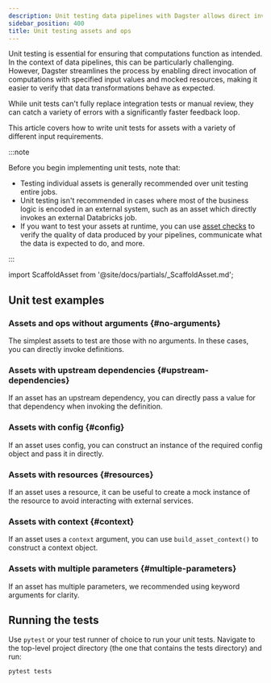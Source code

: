 ```yaml
---
description: Unit testing data pipelines with Dagster allows direct invocation of computations, using specified inputs and mocked resources to verify data transformations.
sidebar_position: 400
title: Unit testing assets and ops
---
```


Unit testing is essential for ensuring that computations function as intended. In the context of data pipelines, this can be particularly challenging. However, Dagster streamlines the process by enabling direct invocation of computations with specified input values and mocked resources, making it easier to verify that data transformations behave as expected.

While unit tests can't fully replace integration tests or manual review, they can catch a variety of errors with a significantly faster feedback loop.

This article covers how to write unit tests for assets with a variety of different input requirements.

:::note

Before you begin implementing unit tests, note that:

- Testing individual assets is generally recommended over unit testing entire jobs.
- Unit testing isn't recommended in cases where most of the business logic is encoded in an external system, such as an asset which directly invokes an external Databricks job.
- If you want to test your assets at runtime, you can use [asset checks](/guides/test/asset-checks) to verify the quality of data produced by your pipelines, communicate what the data is expected to do, and more.

:::

import ScaffoldAsset from '@site/docs/partials/\_ScaffoldAsset.md';

<ScaffoldAsset />

## Unit test examples

### Assets and ops without arguments \{#no-arguments}

The simplest assets to test are those with no arguments. In these cases, you can directly invoke definitions.

<CodeExample
  path="docs_snippets/docs_snippets/guides/quality-testing/unit-testing-assets-and-ops/asset-no-argument.py"
  language="python"
  startAfter="start_file"
  endBefore="end_file"
  title="src/<project_name>/defs/assets.py"
/>

<CodeExample
  path="docs_snippets/docs_snippets/guides/quality-testing/unit-testing-assets-and-ops/asset-no-argument.py"
  language="python"
  startAfter="start_test"
  endBefore="end_test"
  title="tests/test_assets.py"
/>

### Assets with upstream dependencies \{#upstream-dependencies}

If an asset has an upstream dependency, you can directly pass a value for that dependency when invoking the definition.

<CodeExample
  path="docs_snippets/docs_snippets/guides/quality-testing/unit-testing-assets-and-ops/asset-dependency.py"
  language="python"
  startAfter="start_file"
  endBefore="end_file"
  title="src/<project_name>/defs/assets.py"
/>

<CodeExample
  path="docs_snippets/docs_snippets/guides/quality-testing/unit-testing-assets-and-ops/asset-dependency.py"
  language="python"
  startAfter="start_test"
  endBefore="end_test"
  title="tests/test_assets.py"
/>

### Assets with config \{#config}

If an asset uses config, you can construct an instance of the required config object and pass it in directly.

<CodeExample
  path="docs_snippets/docs_snippets/guides/quality-testing/unit-testing-assets-and-ops/asset-config.py"
  language="python"
  startAfter="start_file"
  endBefore="end_file"
  title="src/<project_name>/defs/assets.py"
/>

<CodeExample
  path="docs_snippets/docs_snippets/guides/quality-testing/unit-testing-assets-and-ops/asset-config.py"
  language="python"
  startAfter="start_test"
  endBefore="end_test"
  title="tests/test_assets.py"
/>

### Assets with resources \{#resources}

If an asset uses a resource, it can be useful to create a mock instance of the resource to avoid interacting with external services.

<CodeExample
  path="docs_snippets/docs_snippets/guides/quality-testing/unit-testing-assets-and-ops/asset-resource.py"
  language="python"
  startAfter="start_file"
  endBefore="end_file"
  title="src/<project_name>/defs/assets.py"
/>

<CodeExample
  path="docs_snippets/docs_snippets/guides/quality-testing/unit-testing-assets-and-ops/asset-resource.py"
  language="python"
  startAfter="start_test"
  endBefore="end_test"
  title="tests/test_assets.py"
/>

### Assets with context \{#context}

If an asset uses a `context` argument, you can use `build_asset_context()` to construct a context object.

<CodeExample
  path="docs_snippets/docs_snippets/guides/quality-testing/unit-testing-assets-and-ops/asset-context.py"
  language="python"
  startAfter="start_file"
  endBefore="end_file"
  title="src/<project_name>/defs/assets.py"
/>

<CodeExample
  path="docs_snippets/docs_snippets/guides/quality-testing/unit-testing-assets-and-ops/asset-context.py"
  language="python"
  startAfter="start_test"
  endBefore="end_test"
  title="tests/test_assets.py"
/>

### Assets with multiple parameters \{#multiple-parameters}

If an asset has multiple parameters, we recommended using keyword arguments for clarity.

<CodeExample
  path="docs_snippets/docs_snippets/guides/quality-testing/unit-testing-assets-and-ops/asset-combo.py"
  language="python"
  startAfter="start_file"
  endBefore="end_file"
  title="src/<project_name>/defs/assets.py"
/>

<CodeExample
  path="docs_snippets/docs_snippets/guides/quality-testing/unit-testing-assets-and-ops/asset-combo.py"
  language="python"
  startAfter="start_test"
  endBefore="end_test"
  title="tests/test_assets.py"
/>

## Running the tests

Use `pytest` or your test runner of choice to run your unit tests. Navigate to the top-level project directory (the one that contains the tests directory) and run:

```
pytest tests
```
